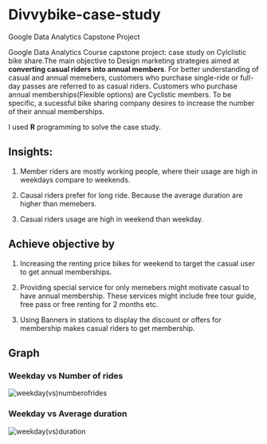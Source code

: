 # Divvybike-case-study
Google Data Analytics Capstone Project
  
   Google Data Analytics Course capstone project: case study on Cylclistic bike share.The main objective to Design marketing strategies aimed at **converting casual riders into annual members**. For better understanding of casual and annual memebers, customers who purchase single-ride or full-day passes are referred to as casual riders. Customers who purchase annual memberships(Flexible options) are Cyclistic members. To be specific, a sucessful bike sharing company desires to increase the number of their annual memberships.

I used **R** programming to solve the case study. 
  
 ## Insights:
 1. Member riders are mostly working people, where their usage are high in weekdays compare to weekends.
  
 2. Causal riders prefer for long ride. Because the average duration are higher than memebers.
  
 3. Casual riders usage are high in weekend than weekday.
 
 ## Achieve objective by
  1. Increasing the renting price bikes for weekend to target the casual user to get annual memberships.
  
  2. Providing special service for only memebers might motivate casual to have annual membership. These services might include free tour guide, free pass or free renting for 2 months etc.
  
  3. Using Banners in stations to display the discount or offers for membership makes casual riders to get membership. 
 
 ## Graph
 ### Weekday vs Number of rides
 ![weekday(vs)numberofrides](https://user-images.githubusercontent.com/96980544/147905814-7b5adf62-be93-4af0-9295-e6af0b5c742b.png)
 ### Weekday vs Average duration
 ![weekday(vs)duration](https://user-images.githubusercontent.com/96980544/147905812-7146824d-8968-4381-8d21-971aada513dc.png)
 
 
  
 
  
